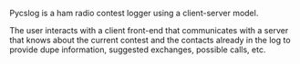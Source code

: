 Pycslog is a ham radio contest logger using a client-server model.

The user interacts with a client front-end that communicates with
a server that knows about the current contest and the contacts
already in the log to provide dupe information, suggested exchanges,
possible calls, etc.
